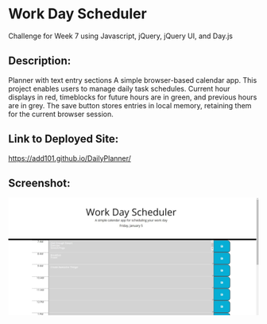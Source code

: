 # Work Day Scheduler
Challenge for Week 7 using Javascript, jQuery, jQuery UI, and Day.js

## Description:

Planner with text entry sections
A simple browser-based calendar app. This project enables users to manage daily task schedules.
Current hour displays in red, timeblocks for future hours are in green, and previous hours are in grey. The save button stores entries in local memory, retaining them for the current browser session. 

## Link to Deployed Site:

https://add101.github.io/DailyPlanner/

## Screenshot:

![my screenshot](dailyplanner.jpg)
